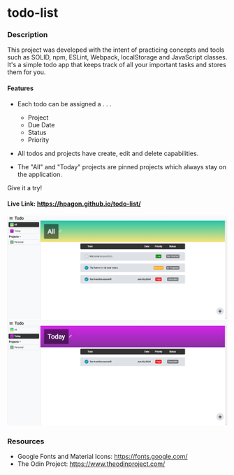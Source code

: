 # todo-list

### Description

This project was developed with the intent of practicing concepts and tools such as SOLID, npm, ESLint, Webpack, localStorage and JavaScript classes. It's a simple todo app that keeps track of all your important tasks and stores them for you.

#### Features

- Each todo can be assigned a . . .

  - Project
  - Due Date
  - Status
  - Priority

- All todos and projects have create, edit and delete capabilities.

- The "All" and "Today" projects are pinned projects which always stay on the application.

Give it a try!

#### Live Link: https://hpagon.github.io/todo-list/

![alt text](src/screenshot1.png)
![alt text](src/screenshot2.png)

### Resources

- Google Fonts and Material Icons: https://fonts.google.com/
- The Odin Project: https://www.theodinproject.com/
